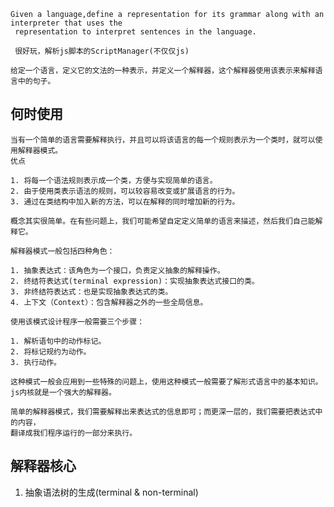     Given a language,define a representation for its grammar along with an interpreter that uses the
     representation to interpret sentences in the language.
     
     很好玩，解析js脚本的ScriptManager(不仅仅js)

    给定一个语言，定义它的文法的一种表示，并定义一个解释器，这个解释器使用该表示来解释语言中的句子。

## 何时使用

    当有一个简单的语言需要解释执行，并且可以将该语言的每一个规则表示为一个类时，就可以使用解释器模式。
    优点

    1. 将每一个语法规则表示成一个类，方便与实现简单的语言。
    2. 由于使用类表示语法的规则，可以较容易改变或扩展语言的行为。
    3. 通过在类结构中加入新的方法，可以在解释的同时增加新的行为。

    概念其实很简单。在有些问题上，我们可能希望自定定义简单的语言来描述，然后我们自己能解释它。

    解释器模式一般包括四种角色：

    1. 抽象表达式：该角色为一个接口，负责定义抽象的解释操作。
    2. 终结符表达式(terminal expression)：实现抽象表达式接口的类。
    3. 非终结符表达式：也是实现抽象表达式的类。
    4. 上下文（Context）：包含解释器之外的一些全局信息。
    
    使用该模式设计程序一般需要三个步骤：

    1. 解析语句中的动作标记。
    2. 将标记规约为动作。
    3. 执行动作。
    
    这种模式一般会应用到一些特殊的问题上，使用这种模式一般需要了解形式语言中的基本知识。
    js内核就是一个强大的解释器。

    简单的解释器模式，我们需要解释出来表达式的信息即可；而更深一层的，我们需要把表达式中的内容，
    翻译成我们程序运行的一部分来执行。
    
    
## 解释器核心

1. 抽象语法树的生成(terminal & non-terminal)
